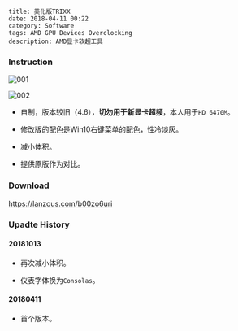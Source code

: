 ```
title: 美化版TRIXX
date: 2018-04-11 00:22
category: Software
tags: AMD GPU Devices Overclocking
description: AMD显卡软超工具
```

### Instruction

![001](/res/20180411-0022-001.webp)

![002](/res/20180411-0022-002.webp)

* 自制，版本较旧（4.6），**切勿用于新显卡超频**，本人用于`HD 6470M`。

* 修改版的配色是Win10右键菜单的配色，性冷淡灰。

* 减小体积。

* 提供原版作为对比。

### Download

<https://lanzous.com/b00zo6uri>

### Upadte History

#### 20181013

* 再次减小体积。

* 仪表字体换为`Consolas`。

#### 20180411

* 首个版本。
